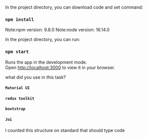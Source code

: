 
In the project directory, you can download code and set command:

### `npm install`
Note:npm version: 9.8.0
Note:node version: 16.14.0


In the project directory, you can run:

### `npm start`

Runs the app in the development mode.\
Open [http://localhost:3000](http://localhost:3000) to view it in your browser.

what did you use in this task?
#### `Material UI`
#### `redux toolkit`
#### `bootstrap`
#### `Joi`

I counted this structure on standard that should type code







